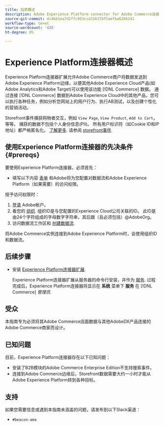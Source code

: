 ```yaml
---
title: 指南概述
description: Adobe Experience Platform connector for Adobe Commerce连接 [!DNL Commerce] 实例到其他Adobe Experience Cloud产品。
source-git-commit: dc4bb1ea7d2ffc953cca31637bf5aefba6266241
workflow-type: tm+mt
source-wordcount: '435'
ht-degree: 0%

---
```


# Experience Platform连接器概述

Experience Platform连接器扩展允许Adobe Commerce商户将数据发送到Adobe Experience Platform边缘，以便其他Adobe Experience Cloud产品(如Adobe Analytics和Adobe Target)可以使用该功能 [!DNL Commerce] 数据。 通过连接 [!DNL Commerce] 数据到Adobe Experience Cloud中的其他产品，您可以执行各种任务，例如分析您网站上的用户行为、执行AB测试，以及创建个性化的营销活动。

Storefront事件捕获购物者交互，例如 `View Page`, `View Product`, `Add to Cart`，等等。 捕获的数据不包括个人身份信息(PII)。 所有用户标识符（如Cookie ID和IP地址）都严格匿名化。 [了解更多](https://www.adobe.com/privacy/experience-cloud.html). 请参阅 [storefront事件](events.md).

## 使用Experience Platform连接器的先决条件 {#prereqs}

要使用Experience Platform连接器，必须首先：

- 填写以下内容 [表单](https://forms.office.com/pages/responsepage.aspx?id=Wht7-jR7h0OUrtLBeN7O4VH_dtG9hJVAk_TqGkZC2DxUM1FSWkdJOE41UVpUWUw0M1JWV0RKS1VXQi4u) 和Adobe将为您配置对数据流和Adobe Experience Platform（如果需要）的访问权限。

授予访问权限时：

1. [登录](https://helpx.adobe.com/manage-account/using/access-adobe-id-account.html) Adobe帐户。
1. 看您的 [组织](https://experienceleague.adobe.com/docs/core-services/interface/administration/organizations.html?lang=en#concept_EA8AEE5B02CF46ACBDAD6A8508646255). 组织ID是与您配置的Experience Cloud公司关联的ID。 此ID是由24个字符组成的字母数字字符串，其后跟（且必须包括）@AdobeOrg。
1. 访问数据流工作区和 [创建数据流](https://experienceleague.adobe.com/docs/experience-platform/edge/datastreams/overview.html?lang=en).

将Adobe Commerce实例连接到Adobe Experience Platform时，会使用组织ID和数据流。

## 后续步骤

- 安装 [Experience Platform连接器扩展](install.md).

   Experience Platform连接器扩展从服务器的命令行安装，并作为 [服务](../landing/saas.md). 过程完成后，Experience Platform连接器将显示在 **系统** 菜单下 **服务** 在 [!DNL Commerce] _管理员_.

## 受众

本指南专为必须将其Adobe Commerce店面数据与其他AdobeDX产品连接的Adobe Commerce商家而设计。

## 已知问题

目前，Experience Platform连接器存在以下已知问题：

- 安装了B2B模块的Adobe Commerce Enterprise Edition不支持搜索事件。
- 连接到Adobe Commerce边缘后，Storefront数据需要大约一小时才能从Adobe Experience Platform转到各种目标。

## 支持

如果您需要信息或遇到本指南未涵盖的问题，请发布到以下Slack渠道：

- `#beacon-ama`
